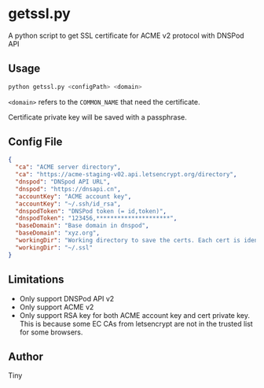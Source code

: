 # getssl.py
A python script to get SSL certificate for ACME v2 protocol with DNSPod API

## Usage
```bash
python getssl.py <configPath> <domain>
```

`<domain>` refers to the `COMMON_NAME` that need the certificate.

Certificate private key will be saved with a passphrase.

## Config File
```json
{
  "ca": "ACME server directory",
  "ca": "https://acme-staging-v02.api.letsencrypt.org/directory",
  "dnspod": "DNSpod API URL",
  "dnspod": "https://dnsapi.cn",
  "accountKey": "ACME account key",
  "accountKey": "~/.ssh/id_rsa",
  "dnspodToken": "DNSPod token (= id,token)",
  "dnspodToken": "123456,*********************",
  "baseDomain": "Base domain in dnspod",
  "baseDomain": "xyz.org",
  "workingDir": "Working directory to save the certs. Each cert is identified by domain and date, so note that cert with same domain and signed in the same date will overwrite previous one.",
  "workingDir": "~/.ssl"
}
```

## Limitations

- Only support DNSPod API v2
- Only support ACME v2
- Only support RSA key for both ACME account key and cert private key. This is because some EC CAs from letsencrypt are not in the trusted list for some browsers.

## Author

Tiny
